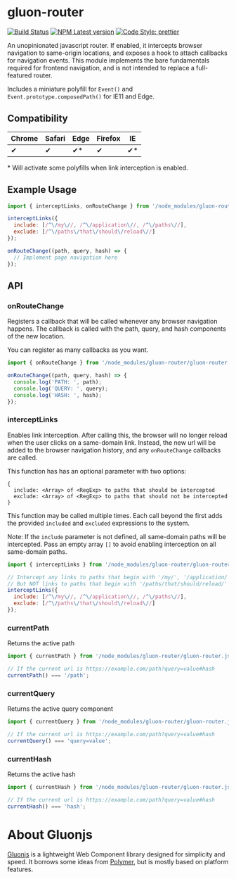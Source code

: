 # gluon-router

[![Build Status](https://api.travis-ci.org/ruphin/gluon-router.svg?branch=master)](https://travis-ci.org/ruphin/gluon-router)
[![NPM Latest version](https://img.shields.io/npm/v/gluon-router.svg)](https://www.npmjs.com/package/gluon-router)
[![Code Style: prettier](https://img.shields.io/badge/code_style-prettier-ff69b4.svg)](https://github.com/prettier/prettier)

An unopinionated javascript router. If enabled, it intercepts browser navigation to same-origin locations, and exposes a hook to attach callbacks for navigation events. This module implements the bare fundamentals required for frontend navigation, and is not intended to replace a full-featured router.

Includes a miniature polyfill for `Event()` and `Event.prototype.composedPath()` for IE11 and Edge.

## Compatibility

| Chrome | Safari | Edge | Firefox | IE  |
| ------ | ------ | ---- | ------- | --- |
| ✔      | ✔      | ✔\*  | ✔       | ✔\* |

\* Will activate some polyfills when link interception is enabled.

## Example Usage

```javascript
import { interceptLinks, onRouteChange } from '/node_modules/gluon-router/gluon-router.js';

interceptLinks({
  include: [/^\/my\//, /^\/application\//, /^\/paths\//],
  exclude: [/^\/paths\/that\/should\/reload\//]
});

onRouteChange((path, query, hash) => {
  // Implement page navigation here
});
```

## API

### onRouteChange

Registers a callback that will be called whenever any browser navigation happens.
The callback is called with the path, query, and hash components of the new location.

You can register as many callbacks as you want.

```javascript
import { onRouteChange } from '/node_modules/gluon-router/gluon-router.js';

onRouteChange((path, query, hash) => {
  console.log('PATH: ', path);
  console.log('QUERY: ', query);
  console.log('HASH: ', hash);
});
```

### interceptLinks

Enables link interception. After calling this, the browser will no longer reload when the user clicks on a same-domain link. Instead, the new url will be added to the browser navigation history, and any `onRouteChange` callbacks are called.

This function has has an optional parameter with two options:

    {
      include: <Array> of <RegExp> to paths that should be intercepted
      exclude: <Array> of <RegExp> to paths that should not be intercepted
    }

This function may be called multiple times. Each call beyond the first adds the provided `included` and `excluded` expressions to the system.

Note: If the `include` parameter is not defined, all same-domain paths will be intercepted. Pass an empty array `[]` to avoid enabling interception on all same-domain paths.

```javascript
import { interceptLinks } from '/node_modules/gluon-router/gluon-router.js';

// Intercept any links to paths that begin with '/my/', '/application/', or '/paths/'
// But NOT links to paths that begin with '/paths/that/should/reload/'
interceptLinks({
  include: [/^\/my\//, /^\/application\//, /^\/paths\//],
  exclude: [/^\/paths\/that\/should\/reload\//]
});
```

### currentPath

Returns the active path

```javascript
import { currentPath } from '/node_modules/gluon-router/gluon-router.js';

// If the current url is https://example.com/path?query=value#hash
currentPath() === '/path';
```

### currentQuery

Returns the active query component

```javascript
import { currentQuery } from '/node_modules/gluon-router/gluon-router.js';

// If the current url is https://example.com/path?query=value#hash
currentQuery() === 'query=value';
```

### currentHash

Returns the active hash

```javascript
import { currentHash } from '/node_modules/gluon-router/gluon-router.js';

// If the current url is https://example.com/path?query=value#hash
currentHash() === 'hash';
```

# About Gluonjs

[Gluonjs](https://gitub.com/ruphin/gluonjs) is a lightweight Web Component library designed for simplicity and speed. It borrows some ideas from [Polymer](https://www.polymer-project.org/), but is mostly based on platform features.
